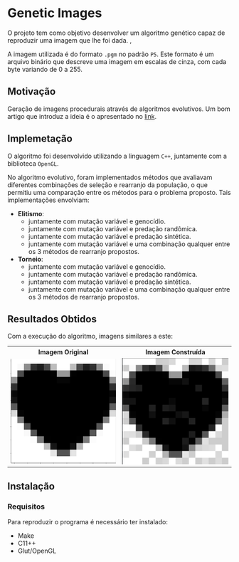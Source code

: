 # Genetic Images

O projeto tem como objetivo desenvolver um algoritmo genético capaz de reproduzir uma imagem
que lhe foi dada. ,

A imagem utilizada é do formato `.pgm` no padrão `P5`. Este formato é um arquivo binário que descreve uma imagem em escalas de cinza, com cada byte variando de 0 a 255.


## Motivação

Geração de imagens procedurais através de algoritmos evolutivos. Um bom artigo que introduz a ideia é o apresentado no [link](https://shahriyarshahrabi.medium.com/procedural-paintings-with-genetic-evolution-algorithm-6838a6e64703).


## Implemetação

O algoritmo foi desenvolvido utilizando a linguagem `C++`, juntamente com a biblioteca `OpenGL`.

No algoritmo evolutivo, foram implementados métodos que avaliavam diferentes combinações de seleção e rearranjo da população, o que permitiu uma comparação entre os métodos para o problema proposto. Tais implementações envolviam:

- **Elitismo**:
  - juntamente com mutação variável e genocídio.
  - juntamente com mutação variável e predação randômica.
  - juntamente com mutação variável e predação sintética.
  - juntamente com mutação variável e uma combinação qualquer entre os 3 métodos de rearranjo propostos.
- **Torneio**:
  - juntamente com mutação variável e genocídio.
  - juntamente com mutação variável e predação randômica.
  - juntamente com mutação variável e predação sintética.
  - juntamente com mutação variável e uma combinação qualquer entre os 3 métodos de rearranjo propostos.


## Resultados Obtidos

Com a execução do algoritmo, imagens similares a este:


<table>
    <tr>
        <th><center>Imagem Original</center></th>
        <th><center>Imagem Construída</center></th> 
    </tr>
    <tr>
        <td><img src="https://github.com/Franreno/GeneticImages/blob/main/data/Original.png?raw=true" raw=true width=250></td>
        <td><img src="https://github.com/Franreno/GeneticImages/blob/main/data/torneio3.png?raw=true" raw=true width=250></td>
    </tr>
</table>


## Instalação


### Requisitos

Para reproduzir o programa é necessário ter instalado:

- Make
- C11++
- Glut/OpenGL